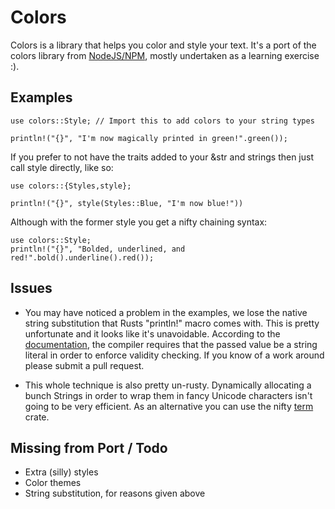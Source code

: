Colors
======

  Colors is a library that helps you color and style your text. It's a port of the colors
  library from [NodeJS/NPM][NPM colors], mostly undertaken as a learning exercise :).

Examples
--------
    
    use colors::Style; // Import this to add colors to your string types

    println!("{}", "I'm now magically printed in green!".green());

  If you prefer to not have the traits added to your &str and strings then just call style
  directly, like so:

    use colors::{Styles,style};

    println!("{}", style(Styles::Blue, "I'm now blue!"))

  Although with the former style you get a nifty chaining syntax:

    use colors::Style;
    println!("{}", "Bolded, underlined, and red!".bold().underline().red());
  
Issues
------

- You may have noticed a problem in the examples, we lose the native string substitution that
  Rusts "println!" macro comes with. This is pretty unfortunate and it looks like it's
  unavoidable. According to the [documentation][format], the compiler requires that the passed
  value be a string literal in order to enforce validity checking. If you know of a work around
  please submit a pull request.

- This whole technique is also pretty un-rusty. Dynamically allocating a bunch Strings in order
  to wrap them in fancy Unicode characters isn't going to be very efficient. As an alternative
  you can use the nifty [term][] crate.

Missing from Port / Todo
------------------------

- Extra (silly) styles
- Color themes
- String substitution, for reasons given above

[NPM colors]: https://www.npmjs.org/package/colors
[format]: http://doc.rust-lang.org/std/fmt/index.html#usage
[term]: http://doc.rust-lang.org/term/term/index.html
